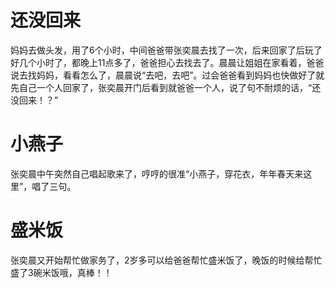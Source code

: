 # 还没回来

妈妈去做头发，用了6个小时，中间爸爸带张奕晨去找了一次，后来回家了后玩了好几个小时了，都晚上11点多了，爸爸担心去找去了。晨晨让姐姐在家看着，爸爸说去找妈妈，看看怎么了，晨晨说“去吧，去吧”。过会爸爸看到妈妈也快做好了就先自己一个人回家了，张奕晨开门后看到就爸爸一个人，说了句不耐烦的话，“还没回来！？”

# 小燕子

张奕晨中午突然自己唱起歌来了，哼哼的很准“小燕子，穿花衣，年年春天来这里”，唱了三句。


# 盛米饭

张奕晨又开始帮忙做家务了，2岁多可以给爸爸帮忙盛米饭了，晚饭的时候给帮忙盛了3碗米饭哦，真棒！！
